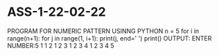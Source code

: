 # ASS-1-22-02-22
PROGRAM FOR NUMERIC PATTERN USINNG PYTHON
n = 5
for i in range(n+1):
    for j in range(1, i+1):
        print(j, end=' ')
    print()
OUTPUT:
ENTER NUMBER:5
1 
1 2 
1 2 3 
1 2 3 4 
1 2 3 4 5 
